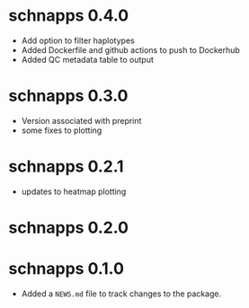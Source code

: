# schnapps 0.4.0

* Add option to filter haplotypes
* Added Dockerfile and github actions to push to Dockerhub
* Added QC metadata table to output

# schnapps 0.3.0

* Version associated with preprint
* some fixes to plotting

# schnapps 0.2.1

* updates to heatmap plotting

# schnapps 0.2.0

# schnapps 0.1.0

* Added a `NEWS.md` file to track changes to the package.

